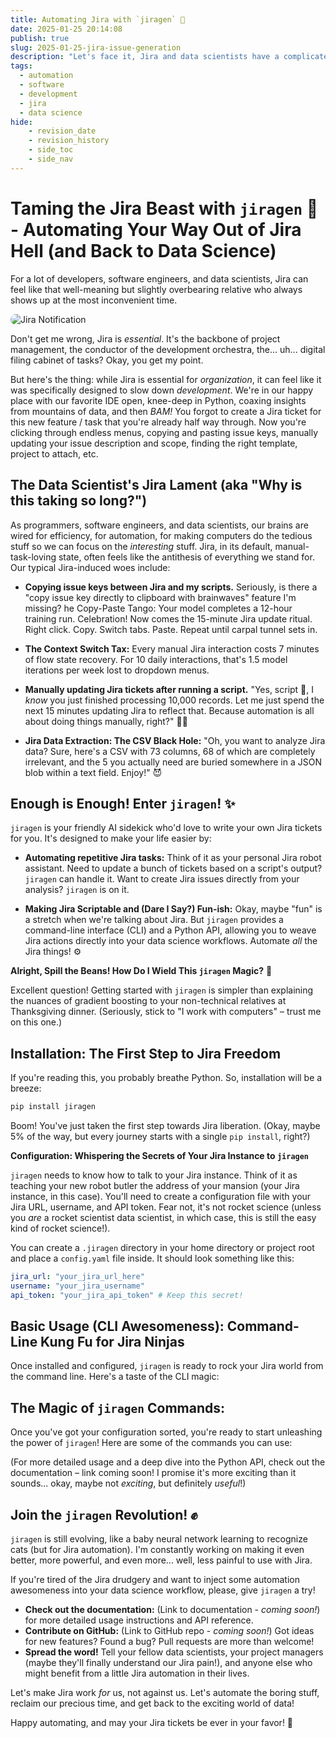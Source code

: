 ```yaml
---
title: Automating Jira with `jiragen` 🚀
date: 2025-01-25 20:14:08
publish: true
slug: 2025-01-25-jira-issue-generation
description: "Let's face it, Jira and data scientists have a complicated relationship.  But what if I told you there's a way to automate the Jira drudgery and get back to the fun stuff?  Enter `jiragen`!"
tags:
  - automation
  - software
  - development
  - jira
  - data science
hide:
    - revision_date
    - revision_history
    - side_toc
    - side_nav
---
```


<!-- more -->

# Taming the Jira Beast with `jiragen` 🚀 -  Automating Your Way Out of Jira Hell (and Back to Data Science)

For a lot of developers, software engineers, and data scientists, Jira can feel like that well-meaning but slightly overbearing relative who always shows up at the most inconvenient time.

<img src="/blog/img/blog/jira/jira-sin.png" alt="Jira Notification" style="border-radius: 10px;">

Don't get me wrong, Jira is *essential*.  It's the backbone of project management, the conductor of the development orchestra, the... uh...  digital filing cabinet of tasks?  Okay, you get my point. 

But here's the thing:  while Jira is essential for *organization*, it can feel like it was specifically designed to slow down *development*.  We're in our happy place with our favorite IDE open, knee-deep in Python, coaxing insights from mountains of data, and then *BAM!* You forgot to create a Jira ticket for this new feature / task that you're already half way through. Now you're clicking through endless menus, copying and pasting issue keys, manually updating your issue description and scope, finding the right template, project to attach, etc. 



## The Data Scientist's Jira Lament (aka "Why is this taking so long?")


As programmers, software engineers, and data scientists, our brains are wired for efficiency, for automation, for making computers do the tedious stuff so we can focus on the *interesting* stuff.  Jira, in its default, manual-task-loving state, often feels like the antithesis of everything we stand for.  Our typical Jira-induced woes include:



*   **Copying issue keys between Jira and my scripts.**  Seriously, is there a "copy issue key directly to clipboard with brainwaves" feature I'm missing?
he Copy-Paste Tango: Your model completes a 12-hour training run. Celebration! Now comes the 15-minute Jira update ritual. Right click. Copy. Switch tabs. Paste. Repeat until carpal tunnel sets in.

*   **The Context Switch Tax:**  Every manual Jira interaction costs 7 minutes of flow state recovery. For 10 daily interactions, that's 1.5 model iterations per week lost to dropdown menus.

*   **Manually updating Jira tickets after running a script.**  "Yes, script 🤖, I *know* you just finished processing 10,000 records.  Let me just spend the next 15 minutes updating Jira to reflect that.  Because automation is all about doing things manually, right?" 🤦‍♀️


*   **Jira Data Extraction: The CSV Black Hole:**  "Oh, you want to analyze Jira data?  Sure, here's a CSV with 73 columns, 68 of which are completely irrelevant, and the 5 you actually need are buried somewhere in a JSON blob within a text field.  Enjoy!" 😈


## Enough is Enough!  Enter `jiragen`! ✨


`jiragen` is your friendly AI sidekick who'd love to write your own Jira tickets for you.  It's designed to make your life easier by:


*   **Automating repetitive Jira tasks:**  Think of it as your personal Jira robot assistant.  Need to update a bunch of tickets based on a script's output?  `jiragen` can handle it.  Want to create Jira issues directly from your analysis?  `jiragen` is on it.


*   **Making Jira Scriptable and (Dare I Say?) Fun-ish:**  Okay, maybe "fun" is a stretch when we're talking about Jira.  But `jiragen` provides a command-line interface (CLI) and a Python API, allowing you to weave Jira actions directly into your data science workflows.  Automate *all* the Jira things! ⚙️


**Alright, Spill the Beans! How Do I Wield This `jiragen` Magic?** 🤔


Excellent question!  Getting started with `jiragen` is simpler than explaining the nuances of gradient boosting to your non-technical relatives at Thanksgiving dinner.  (Seriously, stick to "I work with computers" – trust me on this one.)

## Installation: The First Step to Jira Freedom

If you're reading this, you probably breathe Python.  So, installation will be a breeze:

```bash
pip install jiragen
```

Boom!  You've just taken the first step towards Jira liberation.  (Okay, maybe 5% of the way, but every journey starts with a single `pip install`, right?)


**Configuration:  Whispering the Secrets of Your Jira Instance to `jiragen`**

`jiragen` needs to know how to talk to your Jira instance.  Think of it as teaching your new robot butler the address of your mansion (your Jira instance, in this case).  You'll need to create a configuration file with your Jira URL, username, and API token.  Fear not, it's not rocket science (unless you *are* a rocket scientist data scientist, in which case, this is still the easy kind of rocket science!).

You can create a `.jiragen` directory in your home directory or project root and place a `config.yaml` file inside.  It should look something like this:

```yaml
jira_url: "your_jira_url_here"
username: "your_jira_username"
api_token: "your_jira_api_token" # Keep this secret!
```


## Basic Usage (CLI Awesomeness):  Command-Line Kung Fu for Jira Ninjas

Once installed and configured, `jiragen` is ready to rock your Jira world from the command line.  Here's a taste of the CLI magic:



## The Magic of `jiragen` Commands:


Once you've got your configuration sorted, you're ready to start unleashing the power of `jiragen`!  Here are some of the commands you can use:


(For more detailed usage and a deep dive into the Python API, check out the documentation – link coming soon!  I promise it's more exciting than it sounds... okay, maybe not *exciting*, but definitely *useful*!)

## Join the `jiragen` Revolution! ✊

`jiragen` is still evolving, like a baby neural network learning to recognize cats (but for Jira automation).  I'm constantly working on making it even better, more powerful, and even more... well, less painful to use with Jira.

If you're tired of the Jira drudgery and want to inject some automation awesomeness into your data science workflow, please, give `jiragen` a try!

*   **Check out the documentation:** (Link to documentation - *coming soon!*) for more detailed usage instructions and API reference.
*   **Contribute on GitHub:** (Link to GitHub repo - *coming soon!*) Got ideas for new features? Found a bug?  Pull requests are more than welcome!
*   **Spread the word!** Tell your fellow data scientists, your project managers (maybe they'll finally understand our Jira pain!), and anyone else who might benefit from a little Jira automation in their lives.

Let's make Jira work *for* us, not against us.  Let's automate the boring stuff, reclaim our precious time, and get back to the exciting world of data!

Happy automating, and may your Jira tickets be ever in your favor! 🚀